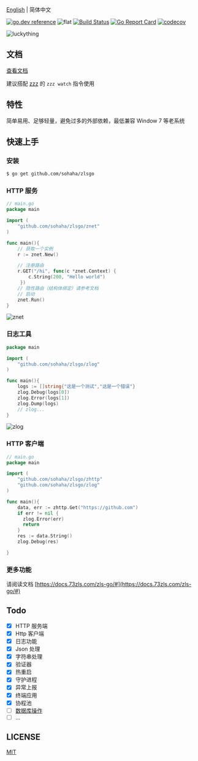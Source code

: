 [English](./README.EN.md) | 简体中文

[![go.dev reference](https://img.shields.io/badge/go.dev-reference-007d9c?logo=go&logoColor=white&style=flat)](https://pkg.go.dev/github.com/sohaha/zlsgo?tab=subdirectories)
![flat](https://img.shields.io/github/languages/top/sohaha/zlsgo.svg?style=flat)
[![Build Status](https://www.travis-ci.com/sohaha/zlsgo.svg?branch=master)](https://www.travis-ci.com/sohaha/zlsgo)
[![Go Report Card](https://goreportcard.com/badge/github.com/sohaha/zlsgo)](https://goreportcard.com/report/github.com/sohaha/zlsgo)
[![codecov](https://codecov.io/gh/sohaha/zlsgo/branch/master/graph/badge.svg)](https://codecov.io/gh/sohaha/zlsgo)

![luckything](https://www.notion.so/image/https%3A%2F%2Fs3-us-west-2.amazonaws.com%2Fsecure.notion-static.com%2Fa4bcc6b2-32ef-4a7d-ba1c-65a0330f632d%2Flogo.png?table=block&id=37f366ec-0593-4a21-94c0-c24023a85354&width=590&cache=v2)

## 文档

[查看文档](https://docs.73zls.com/zls-go/#)

建议搭配 [zzz](https://github.com/sohaha/zzz) 的 `zzz watch` 指令使用

## 特性

简单易用、足够轻量，避免过多的外部依赖，最低兼容 Window 7 等老系统

## 快速上手

### 安装

```bash
$ go get github.com/sohaha/zlsgo
```

### HTTP 服务

```go
// main.go
package main

import (
    "github.com/sohaha/zlsgo/znet"
)

func main(){
    // 获取一个实例
    r := znet.New()

    // 注册路由
    r.GET("/hi", func(c *znet.Context) {
        c.String(200, "Hello world")
     })
    // 隐性路由（结构体绑定）请参考文档
    // 启动
    znet.Run()
}
```

![znet](https://www.notion.so/image/https%3A%2F%2Fs3-us-west-2.amazonaws.com%2Fsecure.notion-static.com%2F1d7f2372-5d58-4848-85ca-1bedf8ad14ae%2FUntitled.png?table=block&id=18fdfaa9-5dab-4cb8-abb3-f19ff37ed3f0&width=2210&userId=&cache=v2)

### 日志工具

```go
package main

import (
    "github.com/sohaha/zlsgo/zlog"
)

func main(){
    logs := []string{"这是一个测试","这是一个错误"}
    zlog.Debug(logs[0])
    zlog.Error(logs[1])
    zlog.Dump(logs)
    // zlog...
}
```

![zlog](https://www.notion.so/image/https%3A%2F%2Fs3-us-west-2.amazonaws.com%2Fsecure.notion-static.com%2Fd8cc2527-8d9d-466c-b5c8-96e706ee0691%2FUntitled.png?table=block&id=474726aa-05fd-47ba-b270-59017c59817b&width=2560&cache=v2)

### HTTP 客户端

```go
// main.go
package main

import (
    "github.com/sohaha/zlsgo/zhttp"
    "github.com/sohaha/zlsgo/zlog"
)

func main(){
    data, err := zhttp.Get("https://github.com")
    if err != nil {
      zlog.Error(err)
      return
    }
    res := data.String()
    zlog.Debug(res)

}
```

### 更多功能

请阅读文档 [https://docs.73zls.com/zls-go/#](https://docs.73zls.com/zls-go/#)

## Todo

- [x] HTTP 服务端
- [x] Http 客户端
- [x] 日志功能
- [x] Json 处理
- [x] 字符串处理
- [x] 验证器
- [x] 热重启
- [x] 守护进程
- [x] 异常上报
- [x] 终端应用
- [x] 协程池
- [ ] [数据库操作](https://github.com/sohaha/zdb)
- [ ] ...

## LICENSE

[MIT](LICENSE)
